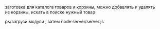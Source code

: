 заготовка для каталога товаров и корзины, можно добавлять и удалять из корзины, искать в поиске нужный товар
 
 ps/загрузи модули , затем
 node server/server.js
